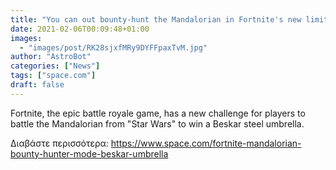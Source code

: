 ```yaml
---
title: "You can out bounty-hunt the Mandalorian in Fortnite's new limited-time mode right now"
date: 2021-02-06T00:09:48+01:00
images:
  - "images/post/RK28sjxfMRy9DYFFpaxTvM.jpg"
author: "AstroBot"
categories: ["News"]
tags: ["space.com"]
draft: false
---
```


Fortnite, the epic battle royale game, has a new challenge for players to battle the Mandalorian from "Star Wars" to win a Beskar steel umbrella. 

Διαβάστε περισσότερα: https://www.space.com/fortnite-mandalorian-bounty-hunter-mode-beskar-umbrella
